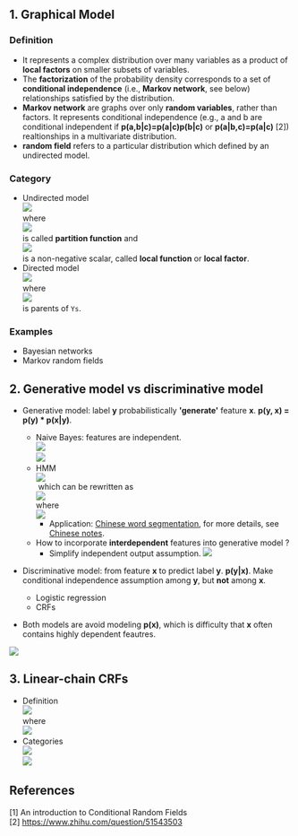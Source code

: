## 1. Graphical Model
### Definition
- It represents a complex distribution over many variables as a product of **local factors** on smaller subsets of variables.  
- The **factorization** of the probability density corresponds to a set of **conditional independence** (i.e., **Markov network**, see below) relationships satisfied by the distribution.
- **Markov network** are graphs over only **random variables**, rather than factors. It represents conditional independence (e.g., a and b are conditional independent if **p(a,b|c)=p(a|c)p(b|c)** or **p(a|b,c)=p(a|c)** [2]) realtionships in a multivariate distribution.
- **random field** refers to a particular distribution which defined by an undirected model.

### Category
- Undirected model  
![](https://github.com/gaoisbest/NLP-Projects/blob/master/6_Sequence_labeling/CRFs/1_undirected_graphical_model.png)  
where  
![](https://github.com/gaoisbest/NLP-Projects/blob/master/6_Sequence_labeling/CRFs/1_undirected_graphical_model_Z.png)  
is called **partition function** and  
![](https://github.com/gaoisbest/NLP-Projects/blob/master/6_Sequence_labeling/CRFs/1_undirected_graphical_model_Psi.png)  
is a non-negative scalar, called **local function** or **local factor**.  
- Directed model  
![](https://github.com/gaoisbest/NLP-Projects/blob/master/6_Sequence_labeling/CRFs/2_graphical_model.png)  
where  
![](https://github.com/gaoisbest/NLP-Projects/blob/master/6_Sequence_labeling/CRFs/2_graphical_model_pai_s.png)  
is parents of `Ys`.

### Examples
- Bayesian networks
- Markov random fields

## 2. Generative model vs discriminative model
- Generative model: label **y** probabilistically **'generate'** feature **x**. **p(y, x) = p(y) * p(x|y)**.
  - Naive Bayes: features are independent.  
  ![](https://github.com/gaoisbest/NLP-Projects/blob/master/6_Sequence_labeling/CRFs/3_Naive_bayes_formula.png)  
  ![](https://github.com/gaoisbest/NLP-Projects/blob/master/6_Sequence_labeling/CRFs/3_Naive_bayes_directed_model.png)
  - HMM  
  ![](https://github.com/gaoisbest/NLP-Projects/blob/master/6_Sequence_labeling/CRFs/4_HMM_formula.png)  
  which can be rewritten as  
  ![](https://github.com/gaoisbest/NLP-Projects/blob/master/6_Sequence_labeling/CRFs/4_HMM_formula_another_way.png)  
  where  
  ![](https://github.com/gaoisbest/NLP-Projects/blob/master/6_Sequence_labeling/CRFs/4_HMM_formula_another_way_parameter.png)  
    - Application: [Chinese word segmentation](https://github.com/gaoisbest/NLP-Projects/tree/master/6_Sequence_labeling/Chinese_word_segmentation/HMM_viterbi_word_segmentor.py), for more details, see [Chinese notes](http://url.cn/5TFdvty).
  - How to incorporate **interdependent** features into generative model ? 
    - Simplify independent output assumption.  ![](https://github.com/gaoisbest/NLP-Projects/blob/master/6_Sequence_labeling/CRFs/4_HMM_interdependent_feature.png) 
- Discriminative model: from feature **x** to predict label **y**. **p(y|x)**. Make conditional independence assumption among **y**, but **not** among **x**.
  - Logistic regression
  - CRFs

- Both models are avoid modeling **p(x)**, which is difficulty that **x** often contains highly dependent feautres.  

![](https://github.com/gaoisbest/NLP-Projects/blob/master/6_Sequence_labeling/CRFs/5_NB_LR_HMM_CRF.png)

## 3. Linear-chain CRFs
- Definition  
![](https://github.com/gaoisbest/NLP-Projects/blob/master/6_Sequence_labeling/CRFs/6_linear_chain_CRFs.png)  
where  
![](https://github.com/gaoisbest/NLP-Projects/blob/master/6_Sequence_labeling/CRFs/6_linear_chain_CRFs_Z.png)  
- Categories  
![](https://github.com/gaoisbest/NLP-Projects/blob/master/6_Sequence_labeling/CRFs/6_linear_chain_CRFs_category_1.png)  
![](https://github.com/gaoisbest/NLP-Projects/blob/master/6_Sequence_labeling/CRFs/6_linear_chain_CRFs_category_2_3.png)

## References
[1] An introduction to Conditional Random Fields  
[2] https://www.zhihu.com/question/51543503
